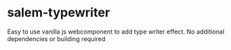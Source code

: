 # salem-typewriter
Easy to use vanilla js webcomponent to add type writer effect. No additional dependencies or building required
